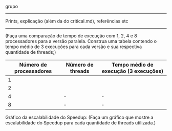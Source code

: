 grupo

---

Prints, explicação (além da do critical.md), referências etc

---

(Faça uma comparação de tempo de execução com 1, 2, 4  e 8 processadores para a versão paralela.
Construa uma tabela contendo o tempo médio de 3 execuções para cada versão e sua respectiva quantidade de threads;)


| Número de processadores | Número de threads | Tempo médio de execução (3 execuções) | 
| --- | --- | --- |
| 1 |  |  |
| 2 |  |  |
| 4 | - | - |
| 8 | - | - |


Gráfico da escalabilidade do Speedup:
(Faça um gráfico que mostre a escalabilidade do Speedup para cada quantidade de threads utilizada.)
